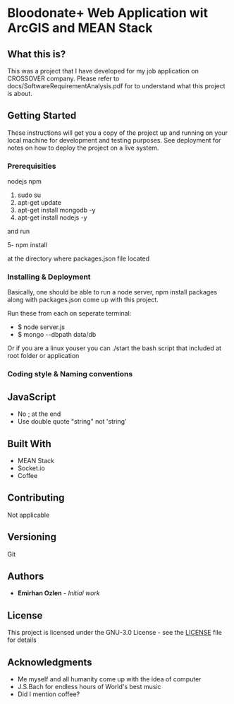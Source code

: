 # Bloodonate+ Web Application wit ArcGIS and MEAN Stack
## What this is?

This was a project that I have developed for my job application on CROSSOVER company. Please refer to docs/SoftwareRequirementAnalysis.pdf for to understand what this project is about.


## Getting Started

These instructions will get you a copy of the project up and running on your local machine for development and testing purposes. See deployment for notes on how to deploy the project on a live system.

### Prerequisities

nodejs npm

1. sudo su
2. apt-get update
3. apt-get install mongodb -y
4. apt-get install nodejs -y

and run

5- npm install

at the directory where packages.json file located

### Installing & Deployment

Basically, one should be able to run a node server, npm install packages along with packages.json come up with this project.

Run these from each on seperate terminal:

* $ node server.js
* $ mongo --dbpath data/db

Or if you are a linux youser you can ./start the bash script that included at root folder or application

### Coding style & Naming conventions

JavaScript
----------

* No ; at the end
* Use double quote "string" not 'string'

## Built With

* MEAN Stack
* Socket.io
* Coffee

## Contributing

Not applicable

## Versioning

Git

## Authors

* **Emirhan Ozlen** - *Initial work*

## License

This project is licensed under the GNU-3.0 License - see the [LICENSE](LICENSE) file for details

## Acknowledgments

* Me myself and all humanity come up with the idea of computer
* J.S.Bach for endless hours of World's best music
* Did I mention coffee?


